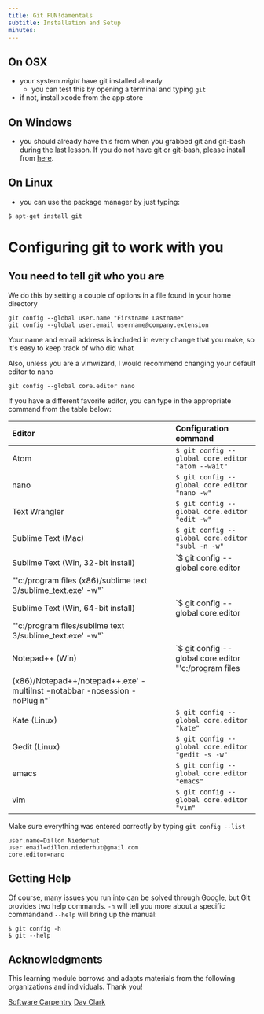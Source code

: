 ```yaml
---
title: Git FUN!damentals
subtitle: Installation and Setup
minutes:
---
```


## On OSX

* your system *might* have git installed already
  * you can test this by opening a terminal and typing `git`
* if not, install xcode from the app store

## On Windows

* you should already have this from when you grabbed git and git-bash during the last lesson. If you do not have git or git-bash, please install from [here](https://git-scm.com/downloads).

## On Linux

* you can use the package manager by just typing:

~~~
$ apt-get install git
~~~

# Configuring git to work with you

## You need to tell git who you are

We do this by setting a couple of options in a file found in your home directory

~~~{.input}
git config --global user.name "Firstname Lastname"
git config --global user.email username@company.extension
~~~

Your name and email address is included in every change that you make, so it's easy to keep track of who did what

Also, unless you are a vimwizard, I would recommend changing your default editor to nano

~~~{.input}
git config --global core.editor nano
~~~

If you have a different favorite editor, you can type in the appropriate
command from the table below:

| Editor             | Configuration command                            |
|:-------------------|:-------------------------------------------------|
|Atom | `$ git config --global core.editor "atom --wait"`|
| nano               | `$ git config --global core.editor "nano -w"`    |
| Text Wrangler      | `$ git config --global core.editor "edit -w"`    |
| Sublime Text (Mac) | `$ git config --global core.editor "subl -n -w"` |
| Sublime Text (Win, 32-bit install) | `$ git config --global core.editor
"'c:/program files (x86)/sublime text 3/sublime_text.exe' -w"` |
| Sublime Text (Win, 64-bit install) | `$ git config --global core.editor
"'c:/program files/sublime text 3/sublime_text.exe' -w"` |
| Notepad++ (Win)    | `$ git config --global core.editor "'c:/program files
(x86)/Notepad++/notepad++.exe' -multiInst -notabbar -nosession -noPlugin"`|
| Kate (Linux)       | `$ git config --global core.editor "kate"`       |
| Gedit (Linux)      | `$ git config --global core.editor "gedit -s -w"`   |
| emacs              | `$ git config --global core.editor "emacs"`   |
| vim                | `$ git config --global core.editor "vim"`   |

Make sure everything was entered correctly by typing `git config --list`

~~~{.output}
user.name=Dillon Niederhut
user.email=dillon.niederhut@gmail.com
core.editor=nano
~~~

## Getting Help

Of course, many issues you run into can be solved through Google, but Git
provides two help commands. `-h` will tell you more about a specific commandand
`--help` will bring up the manual:

~~~
$ git config -h
$ git --help
~~~

## Acknowledgments

This learning module borrows and adapts materials from the following organizations and individuals. Thank you!

[Software Carpentry](https://github.com/swcarpentry/git-novice)
[Dav Clark](https://github.com/davclark/git-fundamentals)
